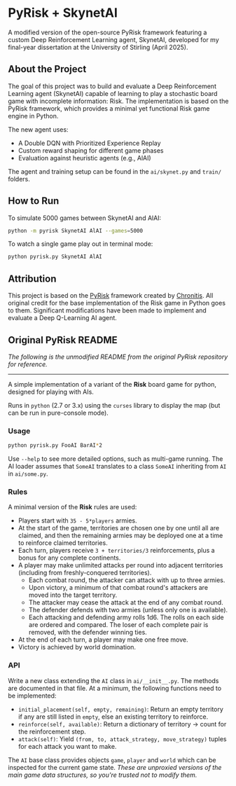 # PyRisk + SkynetAI

A modified version of the open-source PyRisk framework featuring a custom Deep Reinforcement Learning agent, SkynetAI, developed for my final-year dissertation at the University of Stirling (April 2025).

## About the Project

The goal of this project was to build and evaluate a Deep Reinforcement Learning agent (SkynetAI) capable of learning to play a stochastic board game with incomplete information: Risk. The implementation is based on the PyRisk framework, which provides a minimal yet functional Risk game engine in Python.

The new agent uses:
- A Double DQN with Prioritized Experience Replay
- Custom reward shaping for different game phases
- Evaluation against heuristic agents (e.g., AlAI)

The agent and training setup can be found in the `ai/skynet.py` and `train/` folders.


## How to Run

To simulate 5000 games between SkynetAI and AlAI:

```bash
python -m pyrisk SkynetAI AlAI --games=5000
```

To watch a single game play out in terminal mode:

```bash
python pyrisk.py SkynetAI AlAI
```

## Attribution

This project is based on the [PyRisk](https://github.com/chronitis/pyrisk) framework created by [Chronitis](https://github.com/chronitis). All original credit for the base implementation of the Risk game in Python goes to them. Significant modifications have been made to implement and evaluate a Deep Q-Learning AI agent.

## Original PyRisk README

*The following is the unmodified README from the original PyRisk repository for reference.*

---

A simple implementation of a variant of the **Risk** board game for python, designed for playing with AIs.

Runs in `python` (2.7 or 3.x) using the `curses` library to display the map (but can be run in pure-console mode).

### Usage

```bash
python pyrisk.py FooAI BarAI*2
```

Use `--help` to see more detailed options, such as multi-game running. The AI loader assumes that `SomeAI` translates to a class `SomeAI` inheriting from `AI` in `ai/some.py`.

### Rules

A minimal version of the **Risk** rules are used:

- Players start with `35 - 5*players` armies.
- At the start of the game, territories are chosen one by one until all are claimed, and then the remaining armies may be deployed one at a time to reinforce claimed territories.
- Each turn, players receive `3 + territories/3` reinforcements, plus a bonus for any complete continents.
- A player may make unlimited attacks per round into adjacent territories (including from freshly-conquered territories).
  - Each combat round, the attacker can attack with up to three armies.
  - Upon victory, a minimum of that combat round's attackers are moved into the target territory.
  - The attacker may cease the attack at the end of any combat round.
  - The defender defends with two armies (unless only one is available).
  - Each attacking and defending army rolls 1d6. The rolls on each side are ordered and compared. The loser of each complete pair is removed, with the defender winning ties.
- At the end of each turn, a player may make one free move.
- Victory is achieved by world domination.

### API

Write a new class extending the `AI` class in `ai/__init__.py`. The methods are documented in that file. At a minimum, the following functions need to be implemented:

- `initial_placement(self, empty, remaining)`: Return an empty territory if any are still listed in `empty`, else an existing territory to reinforce.
- `reinforce(self, available)`: Return a dictionary of territory -> count for the reinforcement step.
- `attack(self)`: Yield `(from, to, attack_strategy, move_strategy)` tuples for each attack you want to make.

The `AI` base class provides objects `game`, `player` and `world` which can be inspected for the current game state. *These are unproxied versions of the main game data structures, so you're trusted not to modify them.*
